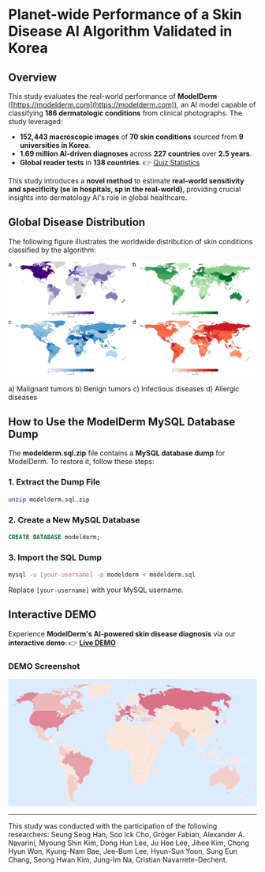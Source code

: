 # Planet-wide Performance of a Skin Disease AI Algorithm Validated in Korea

## Overview
This study evaluates the real-world performance of **ModelDerm** ([https://modelderm.com](https://modelderm.com)), an AI model capable of classifying **186 dermatologic conditions** from clinical photographs. The study leveraged:
- **152,443 macroscopic images** of **70 skin conditions** sourced from **9 universities in Korea**.
- **1.69 million AI-driven diagnoses** across **227 countries** over **2.5 years**.
- **Global reader tests** in **138 countries**. 👉 [Quiz Statistics](https://modelderm.com/quiz_stat.html)

This study introduces a **novel method** to estimate **real-world sensitivity and specificity (se in hospitals, sp in the real-world)**, providing crucial insights into dermatology AI's role in global healthcare.

## Global Disease Distribution
The following figure illustrates the worldwide distribution of skin conditions classified by the algorithm:

![Global Disease Distribution](https://github.com/whria78/nia/blob/main/map/Figure2.jpg)

a) Malignant tumors
b) Benign tumors
c) Infectious diseases
d) Allergic diseases

## How to Use the ModelDerm MySQL Database Dump
The **modelderm.sql.zip** file contains a **MySQL database dump** for ModelDerm. To restore it, follow these steps:

### **1. Extract the Dump File**
```bash
unzip modelderm.sql.zip
```

### **2. Create a New MySQL Database**
```sql
CREATE DATABASE modelderm;
```

### **3. Import the SQL Dump**
```bash
mysql -u [your-username] -p modelderm < modelderm.sql
```
Replace `[your-username]` with your MySQL username.

## Interactive DEMO
Experience **ModelDerm's AI-powered skin disease diagnosis** via our **interactive demo**:
👉 **[Live DEMO](https://whria78.github.io/nia/demo)**

### DEMO Screenshot
![DEMO Screenshot](https://github.com/whria78/nia/blob/main/demo/capture.JPG)

---
This study was conducted with the participation of the following researchers: Seung Seog Han, Soo Ick Cho, Gröger Fabian, Alexander A. Navarini, Myoung Shin Kim, Dong Hun Lee, Ju Hee Lee, Jihee Kim, Chong Hyun Won, Kyung-Nam Bae, Jee-Bum Lee, Hyun-Sun Yoon, Sung Eun Chang, Seong Hwan Kim, Jung-Im Na, Cristian Navarrete-Dechent.

